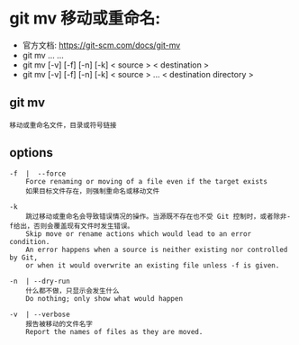 # git mv  移动或重命名:
+ 官方文档:  https://git-scm.com/docs/git-mv
+ git mv <options>…​ <args>…​
+ git mv [-v] [-f] [-n] [-k] < source > < destination >
+ git mv [-v] [-f] [-n] [-k] < source > ... < destination directory >

## git mv
    移动或重命名文件，目录或符号链接

## options
    -f  |  --force
        Force renaming or moving of a file even if the target exists
        如果目标文件存在，则强制重命名或移动文件

    -k
        跳过移动或重命名会导致错误情况的操作。当源既不存在也不受 Git 控制时，或者除非-f给出，否则会覆盖现有文件时发生错误。
        Skip move or rename actions which would lead to an error condition. 
        An error happens when a source is neither existing nor controlled by Git, 
        or when it would overwrite an existing file unless -f is given.

    -n  | --dry-run
        什么都不做，只显示会发生什么
        Do nothing; only show what would happen

    -v  | --verbose
        报告被移动的文件名字
        Report the names of files as they are moved.
